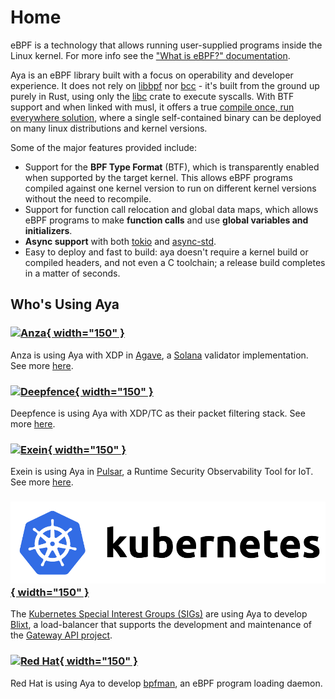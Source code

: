 # Home

eBPF is a technology that allows running user-supplied programs inside the Linux
kernel. For more info see the ["What is eBPF?" documentation][what-is-ebpf].

Aya is an eBPF library built with a focus on operability and developer
experience. It does not rely on [libbpf] nor [bcc] - it's built from the ground
up purely in Rust, using only the [libc] crate to execute syscalls. With BTF
support and when linked with musl, it offers a true [compile once, run
everywhere solution][co-re], where a single self-contained binary can be
deployed on many linux distributions and kernel versions.

Some of the major features provided include:

* Support for the **BPF Type Format** (BTF), which is transparently enabled when
  supported by the target kernel. This allows eBPF programs compiled against
  one kernel version to run on different kernel versions without the need to
  recompile.
* Support for function call relocation and global data maps, which
  allows eBPF programs to make **function calls** and use **global variables
  and initializers**.
* **Async support** with both [tokio] and [async-std].
* Easy to deploy and fast to build: aya doesn't require a kernel build or
  compiled headers, and not even a C toolchain; a release build completes in a matter
  of seconds.

[what-is-ebpf]:https://ebpf.io/what-is-ebpf
[libbpf]: https://github.com/libbpf/libbpf
[bcc]: https://github.com/iovisor/bcc
[libc]: https://docs.rs/libc
[co-re]: https://facebookmicrosites.github.io/bpf/blog/2020/02/19/bpf-portability-and-co-re.html
[tokio]: https://docs.rs/tokio
[async-std]: https://docs.rs/async-std

## Who's Using Aya

### [![Anza][anza-logo]{ width="150" }][anza]

Anza is using Aya with XDP in [Agave][agave], a [Solana][solana] validator
implementation. See more [here][agave-xdp-github].

### [![Deepfence][deepfence-logo]{ width="150" }][deepfence]

Deepfence is using Aya with XDP/TC as their packet filtering stack. See more
[here][deepfence-aya-article].

### [![Exein][exein-logo]{ width="150" }][exein]

Exein is using Aya in [Pulsar][pulsar], a Runtime Security Observability Tool
for IoT. See more [here][pulsar-github].

### [![Kubernetes SIGs][kubernetes-logo]{ width="150" }][kubernetes-sigs]

The [Kubernetes Special Interest Groups (SIGs)][kubernetes-sigs] are using Aya
to develop [Blixt][blixt], a load-balancer that supports the development and
maintenance of the [Gateway API project][gateway-api].

### [![Red Hat][redhat-logo]{ width="150" }][redhat]

Red Hat is using Aya to develop [bpfman][bpfman], an eBPF program loading daemon.

[agave]: https://github.com/anza-xyz/agave/
[agave-xdp-github]: https://github.com/anza-xyz/agave/tree/master/xdp
[anza-logo]: https://docs.anza.xyz/img/logo-horizontal.svg
[anza]: https://www.anza.xyz/
[solana]: https://solana.com/
[deepfence-logo]: https://uploads-ssl.webflow.com/63eaa07bbe370228bab003ea/640a069335cf3921e24def21_Deepfence%20Line.svg
[deepfence]: https://deepfence.io/
[deepfence-aya-article]: https://deepfence.io/aya-your-trusty-ebpf-companion/
[exein-logo]: https://blog.exein.io/content/images/2023/03/logoexein.png
[exein]: https://exein.io
[pulsar]: https://pulsar.sh/
[pulsar-github]: https://github.com/Exein-io/pulsar
[kubernetes-logo]: https://raw.githubusercontent.com/cncf/artwork/refs/heads/main/projects/kubernetes/horizontal/color/kubernetes-horizontal-color.svg
[kubernetes-sigs]: https://github.com/kubernetes-sigs
[blixt]: https://github.com/kubernetes-sigs/blixt
[gateway-api]: https://github.com/kubernetes-sigs/gateway-api
[redhat-logo]: https://www.redhat.com/cms/managed-files/Asset-Red_Hat-Logo_page-Logo-RGB.svg?itok=yWDK-rRz
[redhat]: https://redhat.com
[bpfman]: https://github.com/bpfman/bpfman
